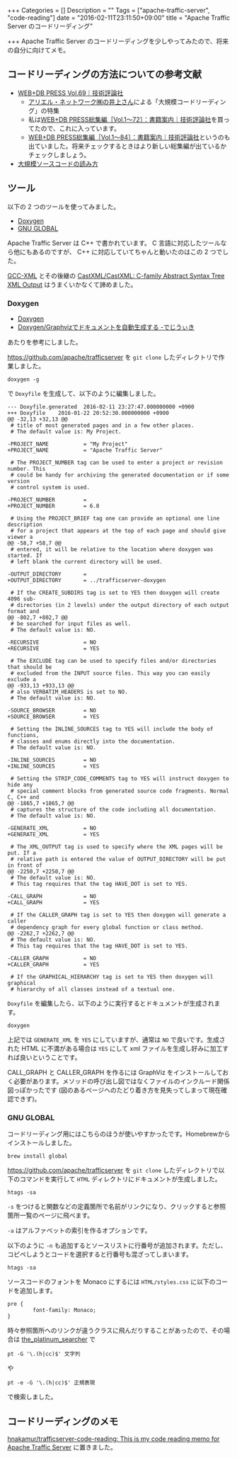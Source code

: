 +++
Categories = []
Description = ""
Tags = ["apache-traffic-server", "code-reading"]
date = "2016-02-11T23:11:50+09:00"
title = "Apache Traffic Server のコードリーディング"

+++
Apache Traffic Server のコードリーディングを少しやってみたので、将来の自分に向けてメモ。

## コードリーディングの方法についての参考文献

* [WEB+DB PRESS Vol.69｜技術評論社](http://gihyo.jp/magazine/wdpress/archive/2012/vol69)
    * [アリエル・ネットワーク㈱の井上さん](http://dev.ariel-networks.com/wp/archives/author/inoue)による「大規模コードリーディング」の特集
    * 私は[WEB+DB PRESS総集編［Vol.1～72］：書籍案内｜技術評論社](http://gihyo.jp/book/2013/978-4-7741-5783-2)を買ってたので、これに入っています。
    * [WEB+DB PRESS総集編［Vol.1～84］：書籍案内｜技術評論社](http://gihyo.jp/book/2015/978-4-7741-7538-6)というのも出ていました。将来チェックするときはより新しい総集編が出ているかチェックしましょう。
* [大規模ソースコードの読み方](http://www.slideshare.net/satorutakeuchi18/viewing-source-code)


## ツール

以下の 2 つのツールを使ってみました。

* [Doxygen](http://www.doxygen.jp/)
* [GNU GLOBAL](http://www.tamacom.com/global-j.html)

Apache Traffic Server は C++ で書かれています。 C 言語に対応したツールなら他にもあるのですが、 C++ に対応していてちゃんと動いたのはこの 2 つでした。

[GCC-XML](http://gccxml.github.io/HTML/Index.html) とその後継の [CastXML/CastXML: C-family Abstract Syntax Tree XML Output](https://github.com/CastXML/CastXML#readme) はうまくいかなくて諦めました。

### Doxygen

* [Doxygen](http://www.doxygen.jp/starting.html)
* [Doxygen/Graphvizでドキュメントを自動生成する -でじうぃき](http://onlineconsultant.jp/pukiwiki/?Doxygen%2FGraphviz%E3%81%A7%E3%83%89%E3%82%AD%E3%83%A5%E3%83%A1%E3%83%B3%E3%83%88%E3%82%92%E8%87%AA%E5%8B%95%E7%94%9F%E6%88%90%E3%81%99%E3%82%8B)

あたりを参考にしました。

https://github.com/apache/trafficserver を `git clone` したディレクトリで作業しました。

```
doxygen -g
```

で `Doxyfile` を生成して、以下のように編集しました。

```
--- Doxyfile.generated	2016-02-11 23:27:47.000000000 +0900
+++ Doxyfile	2016-01-22 20:52:30.000000000 +0900
@@ -32,13 +32,13 @@
 # title of most generated pages and in a few other places.
 # The default value is: My Project.
 
-PROJECT_NAME           = "My Project"
+PROJECT_NAME           = "Apache Traffic Server"
 
 # The PROJECT_NUMBER tag can be used to enter a project or revision number. This
 # could be handy for archiving the generated documentation or if some version
 # control system is used.
 
-PROJECT_NUMBER         =
+PROJECT_NUMBER         = 6.0
 
 # Using the PROJECT_BRIEF tag one can provide an optional one line description
 # for a project that appears at the top of each page and should give viewer a
@@ -58,7 +58,7 @@
 # entered, it will be relative to the location where doxygen was started. If
 # left blank the current directory will be used.
 
-OUTPUT_DIRECTORY       =
+OUTPUT_DIRECTORY       = ../trafficserver-doxygen
 
 # If the CREATE_SUBDIRS tag is set to YES then doxygen will create 4096 sub-
 # directories (in 2 levels) under the output directory of each output format and
@@ -802,7 +802,7 @@
 # be searched for input files as well.
 # The default value is: NO.
 
-RECURSIVE              = NO
+RECURSIVE              = YES
 
 # The EXCLUDE tag can be used to specify files and/or directories that should be
 # excluded from the INPUT source files. This way you can easily exclude a
@@ -933,13 +933,13 @@
 # also VERBATIM_HEADERS is set to NO.
 # The default value is: NO.
 
-SOURCE_BROWSER         = NO
+SOURCE_BROWSER         = YES
 
 # Setting the INLINE_SOURCES tag to YES will include the body of functions,
 # classes and enums directly into the documentation.
 # The default value is: NO.
 
-INLINE_SOURCES         = NO
+INLINE_SOURCES         = YES
 
 # Setting the STRIP_CODE_COMMENTS tag to YES will instruct doxygen to hide any
 # special comment blocks from generated source code fragments. Normal C, C++ and
@@ -1865,7 +1865,7 @@
 # captures the structure of the code including all documentation.
 # The default value is: NO.
 
-GENERATE_XML           = NO
+GENERATE_XML           = YES
 
 # The XML_OUTPUT tag is used to specify where the XML pages will be put. If a
 # relative path is entered the value of OUTPUT_DIRECTORY will be put in front of
@@ -2250,7 +2250,7 @@
 # The default value is: NO.
 # This tag requires that the tag HAVE_DOT is set to YES.
 
-CALL_GRAPH             = NO
+CALL_GRAPH             = YES
 
 # If the CALLER_GRAPH tag is set to YES then doxygen will generate a caller
 # dependency graph for every global function or class method.
@@ -2262,7 +2262,7 @@
 # The default value is: NO.
 # This tag requires that the tag HAVE_DOT is set to YES.
 
-CALLER_GRAPH           = NO
+CALLER_GRAPH           = YES
 
 # If the GRAPHICAL_HIERARCHY tag is set to YES then doxygen will graphical
 # hierarchy of all classes instead of a textual one.
```

`Doxyfile` を編集したら、以下のように実行するとドキュメントが生成されます。

```
doxygen
```

上記では `GENERATE_XML` を `YES` にしていますが、通常は `NO` で良いです。生成された HTML に不満がある場合は `YES` にして xml ファイルを生成し好みに加工すれば良いということです。

CALL_GRAPH と CALLER_GRAPH を作るには GraphViz をインストールしておく必要があります。メソッドの呼び出し図ではなくファイルのインクルード関係図っぽかったです (図のあるページへのたどり着き方を見失ってしまって現在確認できず)。

### GNU GLOBAL

コードリーディング用にはこちらのほうが使いやすかったです。Homebrewからインストールしました。

```
brew install global
```

https://github.com/apache/trafficserver を `git clone` したディレクトリで以下のコマンドを実行して `HTML` ディレクトリにドキュメントが生成しました。

```
htags -sa
```

`-s` をつけると関数などの定義箇所で名前がリンクになり、クリックすると参照箇所一覧のページに飛べます。

`-a` はアルファベットの索引を作るオプションです。

以下のように `-n` も追加するとソースリストに行番号が追加されます。ただし、コピペしようとコードを選択すると行番号も混ざってしまいます。

```
htags -sa
```

ソースコードのフォントを Monaco にするには `HTML/styles.css` に以下のコードを追加します。

```
pre {
        font-family: Monaco;
}
```

時々参照箇所へのリンクが違うクラスに飛んだりすることがあったので、その場合は [the_platinum_searcher](https://github.com/monochromegane/the_platinum_searcher) で

```
pt -G '\.(h|cc)$' 文字列
```

や

```
pt -e -G '\.(h|cc)$' 正規表現
```

で検索しました。

## コードリーディングのメモ

[hnakamur/trafficserver-code-reading: This is my code reading memo for Apache Traffic Server](https://github.com/hnakamur/trafficserver-code-reading) に置きました。
